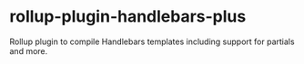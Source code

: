 # rollup-plugin-handlebars-plus
Rollup plugin to compile Handlebars templates including support for partials and more.
